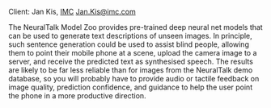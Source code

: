 Client: Jan Kis, [IMC](IMC "wikilink") <Jan.Kis@imc.com>

The NeuralTalk Model Zoo provides pre-trained deep neural net models
that can be used to generate text descriptions of unseen images. In
principle, such sentence generation could be used to assist blind
people, allowing them to point their mobile phone at a scene, upload the
camera image to a server, and receive the predicted text as synthesised
speech. The results are likely to be far less reliable than for images
from the NeuralTalk demo database, so you will probably have to provide
audio or tactile feedback on image quality, prediction confidence, and
guidance to help the user point the phone in a more productive
direction.